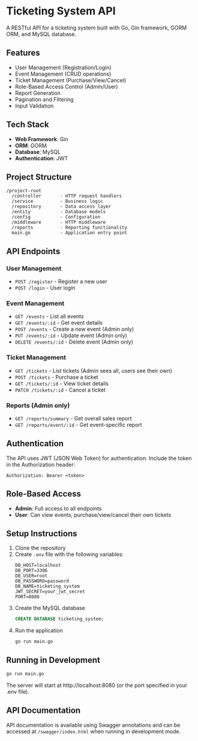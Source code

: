 # Ticketing System API

A RESTful API for a ticketing system built with Go, Gin framework, GORM ORM, and MySQL database.

## Features

- User Management (Registration/Login)
- Event Management (CRUD operations)
- Ticket Management (Purchase/View/Cancel)
- Role-Based Access Control (Admin/User)
- Report Generation
- Pagination and Filtering
- Input Validation

## Tech Stack

- **Web Framework**: Gin
- **ORM**: GORM
- **Database**: MySQL
- **Authentication**: JWT

## Project Structure

```
/project-root
  /controller       - HTTP request handlers
  /service          - Business logic
  /repository       - Data access layer
  /entity           - Database models
  /config           - Configuration
  /middleware       - HTTP middleware
  /reports          - Reporting functionality
  main.go           - Application entry point
```

## API Endpoints

### User Management

- `POST /register` - Register a new user
- `POST /login` - User login

### Event Management

- `GET /events` - List all events
- `GET /events/:id` - Get event details
- `POST /events` - Create a new event (Admin only)
- `PUT /events/:id` - Update event (Admin only)
- `DELETE /events/:id` - Delete event (Admin only)

### Ticket Management

- `GET /tickets` - List tickets (Admin sees all, users see their own)
- `POST /tickets` - Purchase a ticket
- `GET /tickets/:id` - View ticket details
- `PATCH /tickets/:id` - Cancel a ticket

### Reports (Admin only)

- `GET /reports/summary` - Get overall sales report
- `GET /reports/event/:id` - Get event-specific report

## Authentication

The API uses JWT (JSON Web Token) for authentication. Include the token in the Authorization header:

```
Authorization: Bearer <token>
```

## Role-Based Access

- **Admin**: Full access to all endpoints
- **User**: Can view events, purchase/view/cancel their own tickets

## Setup Instructions

1. Clone the repository
2. Create `.env` file with the following variables:
   ```
   DB_HOST=localhost
   DB_PORT=3306
   DB_USER=root
   DB_PASSWORD=password
   DB_NAME=ticketing_system
   JWT_SECRET=your_jwt_secret
   PORT=8080
   ```
3. Create the MySQL database
   ```sql
   CREATE DATABASE ticketing_system;
   ```
4. Run the application
   ```
   go run main.go
   ```

## Running in Development

```bash
go run main.go
```

The server will start at http://localhost:8080 (or the port specified in your .env file).

## API Documentation

API documentation is available using Swagger annotations and can be accessed at `/swagger/index.html` when running in development mode.
